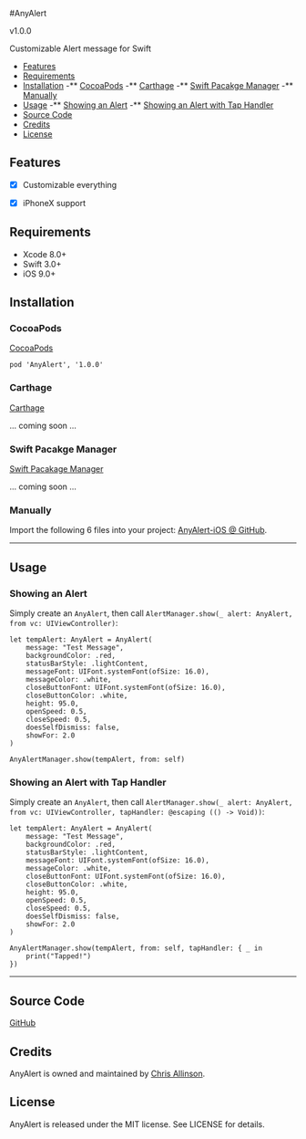 
#AnyAlert

v1.0.0

Customizable Alert message for Swift

- [Features](#features)
- [Requirements](#requirements)
- [Installation](#installation)
    -** [CocoaPods](#cocoaPods)
    -** [Carthage](#carthage)
    -** [Swift Pacakge Manager](#swift-pacakge-manager)
    -** [Manually](#manually)
- [Usage](#usage)
    -** [Showing an Alert](#showing-an-alert)
    -** [Showing an Alert with Tap Handler](#showing-an-alert-with-tap-handler)
- [Source Code](#source-code)
- [Credits](#credits)
- [License](#license)


## Features

- [x] Customizable everything
- [x] iPhoneX support


## Requirements

- Xcode 8.0+
- Swift 3.0+
- iOS 9.0+


## Installation

### CocoaPods

[CocoaPods](http://cocoapods.org)

`pod 'AnyAlert', '1.0.0'`

### Carthage

[Carthage](https://github.com/Carthage/Carthage)

... coming soon ...

### Swift Pacakge Manager

[Swift Pacakage Manager](https://swift.org/package-manager/)

... coming soon ...

### Manually

Import the following 6 files into your project: [AnyAlert-iOS @ GitHub](https://github.com/ChrisAllinson/AnyAlert-iOS/tree/1.0.0/AnyAlert/AnyAlert).


---


## Usage

### Showing an Alert

Simply create an `AnyAlert`, then call `AlertManager.show(_ alert: AnyAlert, from vc: UIViewController)`:

```
let tempAlert: AnyAlert = AnyAlert(
    message: "Test Message",
    backgroundColor: .red,
    statusBarStyle: .lightContent,
    messageFont: UIFont.systemFont(ofSize: 16.0),
    messageColor: .white,
    closeButtonFont: UIFont.systemFont(ofSize: 16.0),
    closeButtonColor: .white,
    height: 95.0,
    openSpeed: 0.5,
    closeSpeed: 0.5,
    doesSelfDismiss: false,
    showFor: 2.0
)

AnyAlertManager.show(tempAlert, from: self)
```

### Showing an Alert with Tap Handler

Simply create an `AnyAlert`, then call `AlertManager.show(_ alert: AnyAlert, from vc: UIViewController, tapHandler: @escaping (() -> Void))`:

```
let tempAlert: AnyAlert = AnyAlert(
    message: "Test Message",
    backgroundColor: .red,
    statusBarStyle: .lightContent,
    messageFont: UIFont.systemFont(ofSize: 16.0),
    messageColor: .white,
    closeButtonFont: UIFont.systemFont(ofSize: 16.0),
    closeButtonColor: .white,
    height: 95.0,
    openSpeed: 0.5,
    closeSpeed: 0.5,
    doesSelfDismiss: false,
    showFor: 2.0
)

AnyAlertManager.show(tempAlert, from: self, tapHandler: { _ in
    print("Tapped!")
})
```


---


## Source Code

[GitHub](https://github.com/ChrisAllinson/AnyAlert-iOS/tree/1.0.0/AnyAlert/AnyAlert)


## Credits

AnyAlert is owned and maintained by [Chris Allinson](http://www.allinson.ca).


## License

AnyAlert is released under the MIT license. See LICENSE for details.
